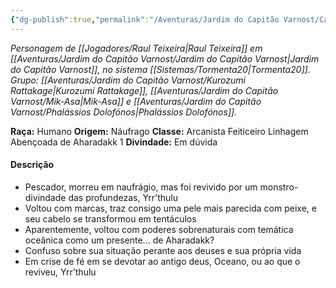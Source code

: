 ```yaml
---
{"dg-publish":true,"permalink":"/Aventuras/Jardim do Capitão Varnost/Carlos Morrow/","noteIcon":"","created":"2025-10-13T17:42:11.011-03:00"}
---
```


*Personagem de [[Jogadores/Raul Teixeira\|Raul Teixeira]] em [[Aventuras/Jardim do Capitão Varnost/Jardim do Capitão Varnost\|Jardim do Capitão Varnost]], no sistema [[Sistemas/Tormenta20\|Tormenta20]].*
*Grupo: [[Aventuras/Jardim do Capitão Varnost/Kurozumi Rattakage\|Kurozumi Rattakage]], [[Aventuras/Jardim do Capitão Varnost/Mik-Asa\|Mik-Asa]] e [[Aventuras/Jardim do Capitão Varnost/Phalássios Dolofónos\|Phalássios Dolofónos]].*

**Raça:** Humano
**Origem:** Náufrago
**Classe:** Arcanista Feiticeiro Linhagem Abençoada de Aharadakk 1
**Divindade:** Em dúvida
#### Descrição
- Pescador, morreu em naufrágio, mas foi revivido por um monstro-divindade das profundezas, Yrr’thulu 
- Voltou com marcas, traz consigo uma pele mais parecida com peixe, e seu cabelo se transformou em tentáculos
- Aparentemente, voltou com poderes sobrenaturais com temática oceânica como um presente… de Aharadakk?
- Confuso sobre sua situação perante aos deuses e sua própria vida
- Em crise de fé em se devotar ao antigo deus, Oceano, ou ao que o reviveu, Yrr’thulu